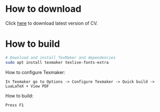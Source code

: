 # How to download

Click [here](CV_EN.pdf) to download latest version of CV.

# How to build

```bash
# Download and install TexMaker and dependencies
sudo apt install texmaker texlive-fonts-extra
```

How to configure Texmaker:
```
In Texmaker go to Options -> Configure Texmaker -> Quick build -> LuaLaTeX + View PDF
```

How to build:
```
Press F1
```